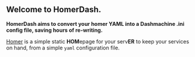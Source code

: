 ## Welcome to HomerDash.

**HomerDash aims to convert your homer YAML into a Dashmachine .ini config file, saving hours of re-writing.**

[Homer](https://github.com/bastienwirtz/homer) is a simple static  **HOM**epage for your serv**ER**  to keep your services on hand, from a simple  `yaml`  configuration file.

<!--stackedit_data:
eyJoaXN0b3J5IjpbLTcxMzQwOTE1MywtODk3NDM0ODU5XX0=
-->
